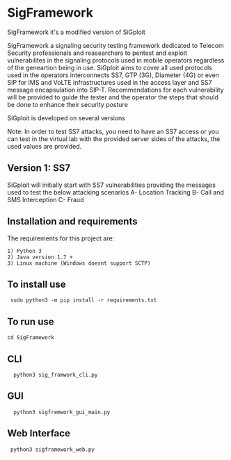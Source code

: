 # SigFramework
SigFramework it's a modified version of SiGploit

SigFramework a signaling security testing framework dedicated to Telecom Security professionals and reasearchers to pentest and exploit vulnerabilites in the signaling protocols used in mobile operators regardless of the geneartion being in use. SiGploit aims to cover all used protocols used in the operators interconnects SS7, GTP (3G), Diameter (4G) or even SIP for IMS and VoLTE infrastructures used in the access layer and SS7 message encapsulation into SIP-T. Recommendations for each vulnerability will be provided to guide the tester and the operator the steps that should be done to enhance their security posture

SiGploit is developed on several versions

Note: In order to test SS7 attacks, you need to have an SS7 access or you can test in the virtual lab with the provided server sides of the attacks, the used values are provided.

  Version 1: SS7
  -------------
  SiGploit will initially start with SS7 vulnerabilities providing the messages used to test the below attacking scenarios
    A- Location Tracking
    B- Call and SMS Interception
    C- Fraud
    
## Installation and requirements
The requirements for this project are:

    1) Python 3
    2) Java version 1.7 +
    3) Linux machine (Windows doesnt support SCTP)

## To install use
     sudo python3 -m pip install -r requirements.txt

## To run use

    cd SigFramework
   ## CLI
      python3 sig_framwork_cli.py
   ## GUI
      python3 sigfremwork_gui_main.py
   ## Web Interface
     python3 sigframework_web.py

